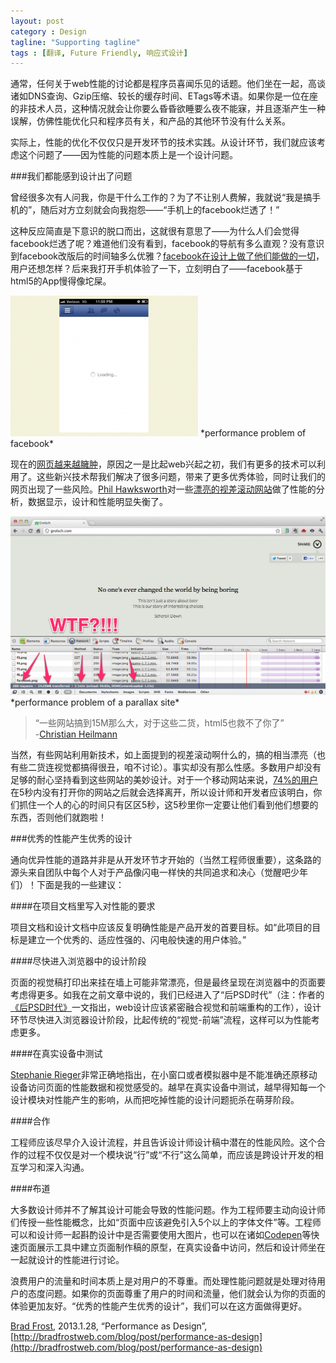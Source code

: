 ```yaml
---
layout: post
category : Design
tagline: "Supporting tagline"
tags : [翻译, Future Friendly, 响应式设计]
---
```


通常，任何关于web性能的讨论都是程序员喜闻乐见的话题。他们坐在一起，高谈诸如DNS查询、Gzip压缩、较长的缓存时间、ETags等术语。如果你是一位在座的非技术人员，这种情况就会让你要么昏昏欲睡要么夜不能寐，并且逐渐产生一种误解，仿佛性能优化只和程序员有关，和产品的其他环节没有什么关系。

实际上，性能的优化不仅仅只是开发环节的技术实践。从设计环节，我们就应该考虑这个问题了——因为性能的问题本质上是一个设计问题。


###我们都能感到设计出了问题

曾经很多次有人问我，你是干什么工作的？为了不让别人费解，我就说“我是搞手机的”，随后对方立刻就会向我抱怨——“手机上的facebook烂透了！”

这种反应简直是下意识的脱口而出，这就很有意思了——为什么人们会觉得facebook烂透了呢？难道他们没有看到，facebook的导航有多么直观？没有意识到facebook改版后的时间轴多么优雅？[facebook在设计上做了他们能做的一切](http://techcrunch.com/2012/09/11/mark-zuckerberg-our-biggest-mistake-with-mobile-was-betting-too-much-on-html5)，用户还想怎样？后来我打开手机体验了一下，立刻明白了——facebook基于html5的App慢得像坨屎。

<img src="/images/performance1.png" />
*performance problem of facebook*

现在的[网页越来越臃肿](http://www.webperformancetoday.com/2012/05/24/average-web-page-size-1-mb)，原因之一是比起web兴起之初，我们有更多的技术可以利用了。这些新兴技术帮我们解决了很多问题，带来了更多优秀体验，同时让我们的网页出现了一些风险。[Phil Hawksworth](http://hawksworx.com)对一些[漂亮的视差滚动网站](http://www.milwaukeepolicenews.com)做了性能的分析，数据显示，设计和性能明显失衡了。

<img src="/images/performance2.jpg" style="max-width:100%; _width:460px" />
*performance problem of a parallax site*

>“一些网站搞到15M那么大，对于这些二货，html5也救不了你了”  
>-[Christian Heilmann](https://hacks.mozilla.org/2012/10/broken-promises-of-html5-and-whats-next-a-presentation-at-html5devconf)

当然，有些网站利用新技术，如上面提到的视差滚动啊什么的，搞的相当漂亮（也有些二货连视觉都搞得很丑，咱不讨论）。事实却没有那么性感。多数用户却没有足够的耐心坚持看到这些网站的美妙设计。对于一个移动网站来说，[74%的用户](http://www.digitalmall.us/1150/smartphone-users-frustrated-with-mobile-web-experience)在5秒内没有打开你的网站之后就会选择离开，所以设计师和开发者应该明白，你们抓住一个人的心的时间只有区区5秒，这5秒里你一定要让他们看到他们想要的东西，否则他们就跑啦！

###优秀的性能产生优秀的设计

通向优异性能的道路并非是从开发环节才开始的（当然工程师很重要），这条路的源头来自团队中每个人对于产品像闪电一样快的共同追求和决心（觉醒吧少年们）！下面是我的一些建议：

####在项目文档里写入对性能的要求

项目文档和设计文档中应该反复明确性能是产品开发的首要目标。如“此项目的目标是建立一个优秀的、适应性强的、闪电般快速的用户体验。”

####尽快进入浏览器中的设计阶段

页面的视觉稿打印出来挂在墙上可能非常漂亮，但是最终呈现在浏览器中的页面要考虑得更多。如我在之前文章中说的，我们已经进入了“后PSD时代”（注：作者的[《后PSD时代》](http://bradfrostweb.com/blog/post/the-post-psd-era)一文指出，web设计应该紧密融合视觉和前端重构的工作），设计环节尽快进入浏览器设计阶段，比起传统的“视觉-前端”流程，这样可以为性能考虑更多。

####在真实设备中测试

[Stephanie Rieger](http://stephanierieger.com/on-designing-content-out-a-response-to-zeldman-and-others)非常正确地指出，在小窗口或者模拟器中是不能准确还原移动设备访问页面的性能数据和视觉感受的。越早在真实设备中测试，越早得知每一个设计模块对性能产生的影响，从而把吃掉性能的设计问题扼杀在萌芽阶段。

####合作

工程师应该尽早介入设计流程，并且告诉设计师设计稿中潜在的性能风险。这个合作的过程不仅仅是对一个模块说“行”或“不行”这么简单，而应该是跨设计开发的相互学习和深入沟通。

####布道

大多数设计师并不了解其设计可能会导致的性能问题。作为工程师要主动向设计师们传授一些性能概念，比如“页面中应该避免引入5个以上的字体文件”等。工程师可以和设计师一起斟酌设计中是否需要使用大图片，也可以在诸如[Codepen](http://codepen.io)等快速页面展示工具中建立页面制作稿的原型，在真实设备中访问，然后和设计师坐在一起就设计的性能进行讨论。

浪费用户的流量和时间本质上是对用户的不尊重。而处理性能问题就是处理对待用户的态度问题。如果你的页面尊重了用户的时间和流量，他们就会认为你的页面的体验更加友好。“优秀的性能产生优秀的设计”，我们可以在这方面做得更好。

[Brad Frost](http://bradfrostweb.com), 2013.1.28, “Performance as Design”,   
[http://bradfrostweb.com/blog/post/performance-as-design](http://bradfrostweb.com/blog/post/performance-as-design)